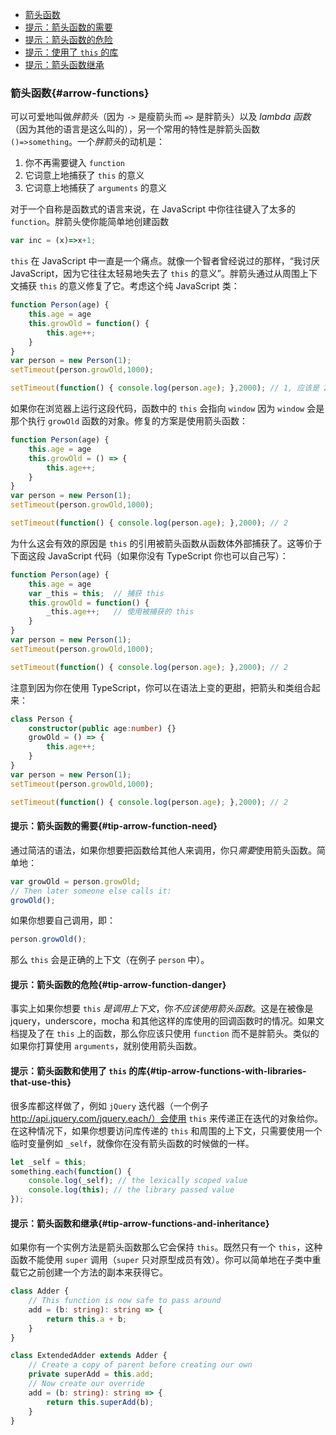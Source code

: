 * [箭头函数](#arrow-functions)
* [提示：箭头函数的需要](#tip-arrow-function-need)
* [提示：箭头函数的危险](#tip-arrow-function-danger)
* [提示：使用了 `this` 的库](#tip-arrow-functions-with-libraries-that-use-this)
* [提示：箭头函数继承](#tip-arrow-functions-and-inheritance)

### 箭头函数{#arrow-functions}

可以可爱地叫做*胖箭头*（因为 `->` 是瘦箭头而 `=>` 是胖箭头）以及 *lambda 函数*（因为其他的语言是这么叫的），另一个常用的特性是胖箭头函数 `()=>something`。一个*胖箭头*的动机是：

1. 你不再需要键入 `function`
2. 它词意上地捕获了 `this` 的意义
3. 它词意上地捕获了 `arguments` 的意义

对于一个自称是函数式的语言来说，在 JavaScript 中你往往键入了太多的 `function`。胖箭头使你能简单地创建函数

```ts
var inc = (x)=>x+1;
```
`this` 在 JavaScript 中一直是一个痛点。就像一个智者曾经说过的那样，“我讨厌 JavaScript，因为它往往太轻易地失去了 `this` 的意义”。胖箭头通过从周围上下文捕获 `this` 的意义修复了它。考虑这个纯 JavaScript 类：

```ts
function Person(age) {
    this.age = age
    this.growOld = function() {
        this.age++;
    }
}
var person = new Person(1);
setTimeout(person.growOld,1000);

setTimeout(function() { console.log(person.age); },2000); // 1, 应该是 2
```
如果你在浏览器上运行这段代码，函数中的 `this` 会指向 `window` 因为 `window` 会是那个执行 `growOld` 函数的对象。修复的方案是使用箭头函数：

```ts
function Person(age) {
    this.age = age
    this.growOld = () => {
        this.age++;
    }
}
var person = new Person(1);
setTimeout(person.growOld,1000);

setTimeout(function() { console.log(person.age); },2000); // 2
```
为什么这会有效的原因是 `this` 的引用被箭头函数从函数体外部捕获了。这等价于下面这段 JavaScript 代码（如果你没有 TypeScript 你也可以自己写）：

```ts
function Person(age) {
    this.age = age
    var _this = this;  // 捕获 this
    this.growOld = function() {
        _this.age++;   // 使用被捕获的 this
    }
}
var person = new Person(1);
setTimeout(person.growOld,1000);

setTimeout(function() { console.log(person.age); },2000); // 2
```
注意到因为你在使用 TypeScript，你可以在语法上变的更甜，把箭头和类组合起来：

```ts
class Person {
    constructor(public age:number) {}
    growOld = () => {
        this.age++;
    }
}
var person = new Person(1);
setTimeout(person.growOld,1000);

setTimeout(function() { console.log(person.age); },2000); // 2
```

#### 提示：箭头函数的需要{#tip-arrow-function-need}
通过简洁的语法，如果你想要把函数给其他人来调用，你只*需要*使用箭头函数。简单地：

```ts
var growOld = person.growOld;
// Then later someone else calls it:
growOld();
```
如果你想要自己调用，即：

```ts
person.growOld();
```
那么 `this` 会是正确的上下文（在例子 `person` 中）。

#### 提示：箭头函数的危险{#tip-arrow-function-danger}

事实上如果你想要 `this` *是调用上下文*，你*不应该使用箭头函数*。这是在被像是 jquery，underscore，mocha 和其他这样的库使用的回调函数时的情况。如果文档提及了在 `this` 上的函数，那么你应该只使用 `function` 而不是胖箭头。类似的如果你打算使用 `arguments`，就别使用箭头函数。

#### 提示：箭头函数和使用了 `this` 的库{#tip-arrow-functions-with-libraries-that-use-this}
很多库都这样做了，例如 `jQuery` 迭代器（一个例子 http://api.jquery.com/jquery.each/）会使用 `this` 来传递正在迭代的对象给你。在这种情况下，如果你想要访问库传递的 `this` 和周围的上下文，只需要使用一个临时变量例如 `_self`，就像你在没有箭头函数的时候做的一样。

```ts
let _self = this;
something.each(function() {
    console.log(_self); // the lexically scoped value
    console.log(this); // the library passed value
});
```

#### 提示：箭头函数和继承{#tip-arrow-functions-and-inheritance}

如果你有一个实例方法是箭头函数那么它会保持 `this`。既然只有一个 `this`，这种函数不能使用 `super` 调用（`super` 只对原型成员有效）。你可以简单地在子类中重载它之前创建一个方法的副本来获得它。

```ts
class Adder {
    // This function is now safe to pass around
    add = (b: string): string => {
        return this.a + b;
    }
}

class ExtendedAdder extends Adder {
    // Create a copy of parent before creating our own
    private superAdd = this.add;
    // Now create our override
    add = (b: string): string => {
        return this.superAdd(b);
    }
}
```
